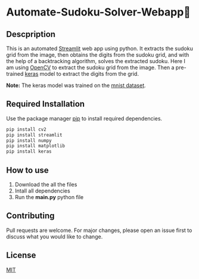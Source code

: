 # Automate-Sudoku-Solver-Webapp:snake:

## Descpription 

This is an automated [Streamlit](https://www.streamlit.io/) web app using python. It extracts the sudoku grid from the image, then obtains the digits from the sudoku grid, and with the help of a backtracking algorithm, solves the extracted sudoku. 
Here I am using [OpenCV](https://pypi.org/project/opencv-python/) to extract the sudoku grid from the image. Then a pre-trained [keras](https://keras.io/) model to extract the digits from the grid. 

**Note:** The keras model was trained on the [mnist dataset](https://en.wikipedia.org/wiki/MNIST_database). 

## Required Installation

Use the package manager [pip](https://pip.pypa.io/en/stable/) to install required dependencies.

```bash
pip install cv2
pip install streamlit
pip install numpy 
pip install matplotlib
pip install keras 
```

## How to use 
1. Download the all the files 
2. Intall all dependencies 
3. Run the **main.py** python file 



## Contributing
Pull requests are welcome. For major changes, please open an issue first to discuss what you would like to change.


## License
[MIT](https://choosealicense.com/licenses/mit/)
